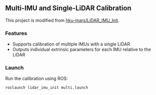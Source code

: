 ## Multi-IMU and Single-LiDAR Calibration

This project is modified from [hku-mars/LiDAR_IMU_Init](https://github.com/hku-mars/LiDAR_IMU_Init.git).

### Features

- Supports calibration of multiple IMUs with a single LiDAR
- Outputs individual extrinsic parameters for each IMU relative to the LiDAR

### Launch

Run the calibration using ROS:

```bash
roslaunch lidar_imu_init multi.launch

